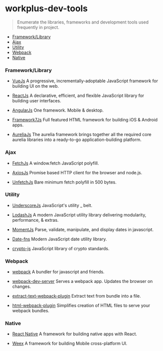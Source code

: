 # workplus-dev-tools

> Enumerate the libraries, frameworks and development tools used frequently in project.

* [Framework/Library](#frameworklibrary)
* [Ajax](#ajax)
* [Utility](#utility)
* [Webpack](#webpack)
* [Native](#native)

### Framework/Library

* [VueJs](https://github.com/vuejs/vue) A progressive, incrementally-adoptable JavaScript framework for building UI on the web.

* [ReactJs](https://github.com/facebook/react) A declarative, efficient, and flexible JavaScript library for building user interfaces.

* [AngularJs](https://github.com/angular/angular) One framework. Mobile & desktop.

* [Framework7Js](https://github.com/nolimits4web/Framework7) Full featured HTML framework for building iOS & Android apps.

* [AureliaJs](https://github.com/aurelia/framework) The aurelia framework brings together all the required core aurelia libraries into a ready-to-go application-building platform.

### Ajax

* [FetchJs](https://github.com/github/fetch) A window.fetch JavaScript polyfill.

* [AxiosJs](https://github.com/mzabriskie/axios) Promise based HTTP client for the browser and node.js.

* [UnfetchJs](https://github.com/developit/unfetch) Bare minimum fetch polyfill in 500 bytes. 


### Utility

* [UnderscoreJs](https://github.com/jashkenas/underscore) JavaScript's utility _ belt.

* [LodashJs](https://github.com/lodash/lodash) A modern JavaScript utility library delivering modularity, performance, & extras. 

* [MomentJs](https://github.com/moment/moment) Parse, validate, manipulate, and display dates in javascript.

* [Date-fns](https://github.com/date-fns/date-fns) Modern JavaScript date utility library.

* [crypto-js](https://github.com/brix/crypto-js) JavaScript library of crypto standards.

### Webpack

* [webpack](https://github.com/webpack/webpack) A bundler for javascript and friends.

* [webpack-dev-server](https://github.com/webpack/webpack-dev-server) Serves a webpack app. Updates the browser on changes.

* [extract-text-webpack-plugin](https://github.com/webpack-contrib/extract-text-webpack-plugin) Extract text from bundle into a file. 

* [html-webpack-plugin](https://github.com/jantimon/html-webpack-plugin) Simplifies creation of HTML files to serve your webpack bundles.

### Native

* [React Native](https://github.com/facebook/react-native) A framework for building native apps with React. 

* [Weex](https://github.com/alibaba/weex) A framework for building Mobile cross-platform UI.


